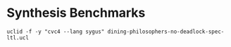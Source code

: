 # Synthesis Benchmarks

```
uclid -f -y "cvc4 --lang sygus" dining-philosophers-no-deadlock-spec-ltl.ucl
```